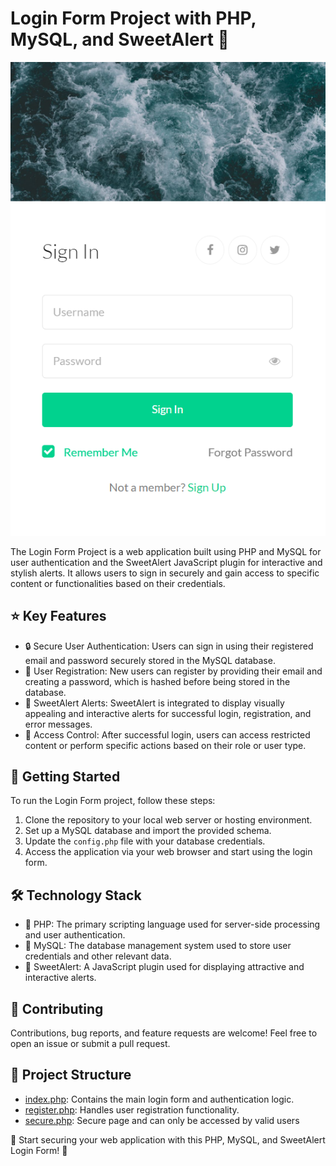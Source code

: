 # Login Form Project with PHP, MySQL, and SweetAlert 🚀

![Demo](preview.PNG)

The Login Form Project is a web application built using PHP and MySQL for user authentication and the SweetAlert JavaScript plugin for interactive and stylish alerts. It allows users to sign in securely and gain access to specific content or functionalities based on their credentials.

## ⭐️ Key Features

- 🔒 Secure User Authentication: Users can sign in using their registered email and password securely stored in the MySQL database.
- 💼 User Registration: New users can register by providing their email and creating a password, which is hashed before being stored in the database.
- 🍬 SweetAlert Alerts: SweetAlert is integrated to display visually appealing and interactive alerts for successful login, registration, and error messages.
- 🚪 Access Control: After successful login, users can access restricted content or perform specific actions based on their role or user type.

## 🚀 Getting Started

To run the Login Form project, follow these steps:

1. Clone the repository to your local web server or hosting environment.
2. Set up a MySQL database and import the provided schema.
3. Update the `config.php` file with your database credentials.
4. Access the application via your web browser and start using the login form.

## 🛠 Technology Stack

- 🐘 PHP: The primary scripting language used for server-side processing and user authentication.
- 🏢 MySQL: The database management system used to store user credentials and other relevant data.
- 🍬 SweetAlert: A JavaScript plugin used for displaying attractive and interactive alerts.

## 🤝 Contributing

Contributions, bug reports, and feature requests are welcome! Feel free to open an issue or submit a pull request.

## 📄 Project Structure

- [index.php](index.php): Contains the main login form and authentication logic.
- [register.php](register.php): Handles user registration functionality.
- [secure.php](secure.php): Secure page and can only be accessed by valid users

🔐 Start securing your web application with this PHP, MySQL, and SweetAlert Login Form! 🔐
